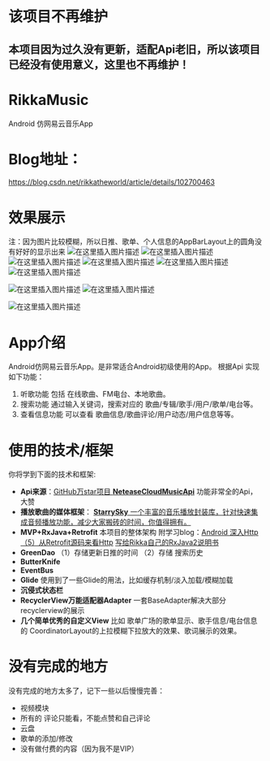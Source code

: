 # 该项目不再维护

本项目因为过久没有更新，适配Api老旧，所以该项目已经没有使用意义，这里也不再维护！
--------
# RikkaMusic
Android 仿网易云音乐App

# Blog地址：
https://blog.csdn.net/rikkatheworld/article/details/102700463

# 效果展示
注：因为图片比较模糊，所以日推、歌单、个人信息的AppBarLayout上的圆角没有好好的显示出来
![在这里插入图片描述](https://img-blog.csdnimg.cn/20191024161112604.gif)   ![在这里插入图片描述](https://img-blog.csdnimg.cn/20191024161224642.gif)
![在这里插入图片描述](https://img-blog.csdnimg.cn/20191024161707183.gif)     ![在这里插入图片描述](https://img-blog.csdnimg.cn/2019102416212642.gif)
![在这里插入图片描述](https://img-blog.csdnimg.cn/20191024162346269.gif)  ![在这里插入图片描述](https://img-blog.csdnimg.cn/2019102416244951.gif)

![在这里插入图片描述](https://img-blog.csdnimg.cn/20191024162635280.gif)  ![在这里插入图片描述](https://img-blog.csdnimg.cn/20191024162730454.gif)

![在这里插入图片描述](https://img-blog.csdnimg.cn/20191024163055923.gif)

# App介绍
Android仿网易云音乐App。是非常适合Android初级使用的App。
根据Api 实现如下功能：

 1. 听歌功能
 包括 在线歌曲、FM电台、本地歌曲。
 2.  搜索功能
 通过输入关键词，搜索对应的 歌曲/专辑/歌手/用户/歌单/电台等。
 3. 查看信息功能
 可以查看 歌曲信息/歌曲评论/用户动态/用户信息等等。
 
 

# 使用的技术/框架
你将学到下面的技术和框架:
 - **Api来源**：[GitHub万star项目 **NeteaseCloudMusicApi**](https://github.com/Binaryify/NeteaseCloudMusicApi)
功能非常全的Api，大赞
 - **播放歌曲的媒体框架**： [**StarrySky** 一个丰富的音乐播放封装库，针对快速集成音频播放功能，减少大家搬砖的时间，你值得拥有。](https://github.com/EspoirX/StarrySky)
 - **MVP+RxJava+Retrofit**
本项目的整体架构
附学习blog：[Android 深入Http（5）从Retrofit源码来看Http](https://blog.csdn.net/rikkatheworld/article/details/94831328)
[写给Rikka自己的RxJava2说明书](https://blog.csdn.net/rikkatheworld/article/details/94315510)
 - **GreenDao**
（1）存储更新日推的时间
（2）存储 搜索历史 
 -  **ButterKnife**
 - **EventBus**
 - **Glide**
使用到了一些Glide的用法，比如缓存机制/淡入加载/模糊加载
 - **沉侵式状态栏**
 - **RecyclerView万能适配器Adapter**
 一套BaseAdapter解决大部分 recyclerview的展示
 - **几个简单优秀的自定义View**
 比如 歌单广场的歌单显示、歌手信息/电台信息的 CoordinatorLayout的上拉模糊下拉放大的效果、歌词展示的效果。

# 没有完成的地方
没有完成的地方太多了，记下一些以后慢慢完善：

 - 视频模块
 - 所有的 评论只能看，不能点赞和自己评论
 - 云盘
 - 歌单的添加/修改
 - 没有做付费的内容（因为我不是VIP）
